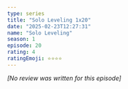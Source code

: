 ```yaml
---
type: series
title: "Solo Leveling 1x20"
date: "2025-02-23T12:27:31"
name: "Solo Leveling"
season: 1
episode: 20
rating: 4
ratingEmoji: ⭐️⭐️⭐️⭐️
---
```


*[No review was written for this episode]*
